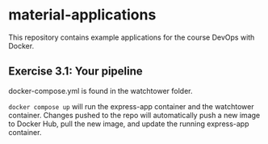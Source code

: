 # material-applications #

This repository contains example applications for the course DevOps with Docker.


## Exercise 3.1: Your pipeline ##

docker-compose.yml is found in the watchtower folder.

<code>docker compose up</code> will run the express-app container and the watchtower container. Changes pushed to the repo will automatically push a new image to Docker Hub, pull the new image, and update the running express-app container.